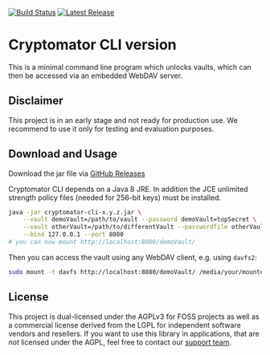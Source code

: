 [![Build Status](https://travis-ci.org/cryptomator/cli.svg?branch=develop)](https://travis-ci.org/cryptomator/cli)
[![Latest Release](https://img.shields.io/github/release/cryptomator/cli/all.svg)](https://github.com/cryptomator/cli/releases/latest)

# Cryptomator CLI version

This is a minimal command line program which unlocks vaults, which can then be accessed via an embedded WebDAV server.

## Disclaimer

This project is in an early stage and not ready for production use. We recommend to use it only for testing and evaluation purposes.

## Download and Usage

Download the jar file via [GitHub Releases](https://github.com/cryptomator/cli/releases)

Cryptomator CLI depends on a Java 8 JRE. In addition the JCE unlimited strength policy files (needed for 256-bit keys) must be installed.

```sh
java -jar cryptomator-cli-x.y.z.jar \
    --vault demoVault=/path/to/vault --password demoVault=topSecret \
    --vault otherVault=/path/to/differentVault --passwordfile otherVault=/path/to/fileWithPassword \
    --bind 127.0.0.1 --port 8080
# you can now mount http://localhost:8080/demoVault/
```

Then you can access the vault using any WebDAV client, e.g. using `davfs2`:

```sh
sudo mount -t davfs http://localhost:8080/demoVault/ /media/your/mounted/folder
```

## License

This project is dual-licensed under the AGPLv3 for FOSS projects as well as a commercial license derived from the LGPL for independent software vendors and resellers. If you want to use this library in applications, that are *not* licensed under the AGPL, feel free to contact our [support team](https://cryptomator.org/help/).
